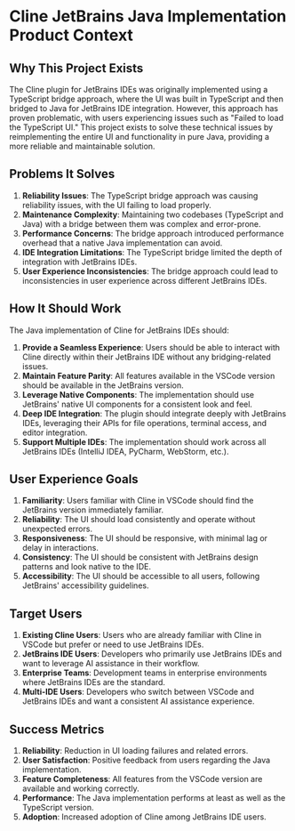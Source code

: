 # Cline JetBrains Java Implementation Product Context

## Why This Project Exists
The Cline plugin for JetBrains IDEs was originally implemented using a TypeScript bridge approach, where the UI was built in TypeScript and then bridged to Java for JetBrains IDE integration. However, this approach has proven problematic, with users experiencing issues such as "Failed to load the TypeScript UI." This project exists to solve these technical issues by reimplementing the entire UI and functionality in pure Java, providing a more reliable and maintainable solution.

## Problems It Solves
1. **Reliability Issues**: The TypeScript bridge approach was causing reliability issues, with the UI failing to load properly.
2. **Maintenance Complexity**: Maintaining two codebases (TypeScript and Java) with a bridge between them was complex and error-prone.
3. **Performance Concerns**: The bridge approach introduced performance overhead that a native Java implementation can avoid.
4. **IDE Integration Limitations**: The TypeScript bridge limited the depth of integration with JetBrains IDEs.
5. **User Experience Inconsistencies**: The bridge approach could lead to inconsistencies in user experience across different JetBrains IDEs.

## How It Should Work
The Java implementation of Cline for JetBrains IDEs should:

1. **Provide a Seamless Experience**: Users should be able to interact with Cline directly within their JetBrains IDE without any bridging-related issues.
2. **Maintain Feature Parity**: All features available in the VSCode version should be available in the JetBrains version.
3. **Leverage Native Components**: The implementation should use JetBrains' native UI components for a consistent look and feel.
4. **Deep IDE Integration**: The plugin should integrate deeply with JetBrains IDEs, leveraging their APIs for file operations, terminal access, and editor integration.
5. **Support Multiple IDEs**: The implementation should work across all JetBrains IDEs (IntelliJ IDEA, PyCharm, WebStorm, etc.).

## User Experience Goals
1. **Familiarity**: Users familiar with Cline in VSCode should find the JetBrains version immediately familiar.
2. **Reliability**: The UI should load consistently and operate without unexpected errors.
3. **Responsiveness**: The UI should be responsive, with minimal lag or delay in interactions.
4. **Consistency**: The UI should be consistent with JetBrains design patterns and look native to the IDE.
5. **Accessibility**: The UI should be accessible to all users, following JetBrains' accessibility guidelines.

## Target Users
1. **Existing Cline Users**: Users who are already familiar with Cline in VSCode but prefer or need to use JetBrains IDEs.
2. **JetBrains IDE Users**: Developers who primarily use JetBrains IDEs and want to leverage AI assistance in their workflow.
3. **Enterprise Teams**: Development teams in enterprise environments where JetBrains IDEs are the standard.
4. **Multi-IDE Users**: Developers who switch between VSCode and JetBrains IDEs and want a consistent AI assistance experience.

## Success Metrics
1. **Reliability**: Reduction in UI loading failures and related errors.
2. **User Satisfaction**: Positive feedback from users regarding the Java implementation.
3. **Feature Completeness**: All features from the VSCode version are available and working correctly.
4. **Performance**: The Java implementation performs at least as well as the TypeScript version.
5. **Adoption**: Increased adoption of Cline among JetBrains IDE users.